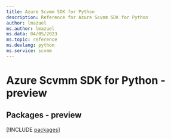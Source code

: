 ```yaml
---
title: Azure Scvmm SDK for Python
description: Reference for Azure Scvmm SDK for Python
author: lmazuel
ms.author: lmazuel
ms.data: 04/05/2023
ms.topic: reference
ms.devlang: python
ms.service: scvmm
---
```

# Azure Scvmm SDK for Python - preview
## Packages - preview
[!INCLUDE [packages](scvmm-index.md)]
